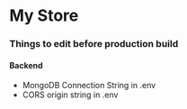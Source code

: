 <h1>My Store</h1>

<h3> Things to edit before production build </h3>
<h4>Backend</h4>
<ul>
<li> MongoDB Connection String in .env </li>
<li> CORS origin string in .env </li>
</ul>